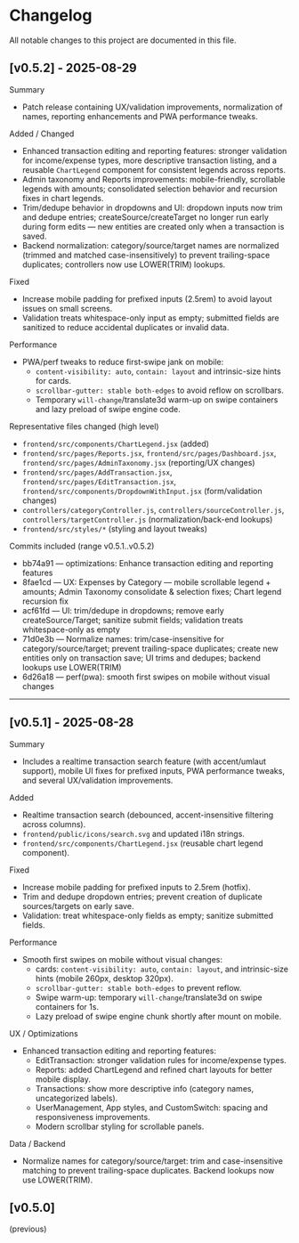 # Changelog

All notable changes to this project are documented in this file.

## [v0.5.2] - 2025-08-29

Summary
- Patch release containing UX/validation improvements, normalization of names, reporting enhancements and PWA performance tweaks.

Added / Changed
- Enhanced transaction editing and reporting features: stronger validation for income/expense types, more descriptive transaction listing, and a reusable `ChartLegend` component for consistent legends across reports.
- Admin taxonomy and Reports improvements: mobile-friendly, scrollable legends with amounts; consolidated selection behavior and recursion fixes in chart legends.
- Trim/dedupe behavior in dropdowns and UI: dropdown inputs now trim and dedupe entries; createSource/createTarget no longer run early during form edits — new entities are created only when a transaction is saved.
- Backend normalization: category/source/target names are normalized (trimmed and matched case-insensitively) to prevent trailing-space duplicates; controllers now use LOWER(TRIM) lookups.

Fixed
- Increase mobile padding for prefixed inputs (2.5rem) to avoid layout issues on small screens.
- Validation treats whitespace-only input as empty; submitted fields are sanitized to reduce accidental duplicates or invalid data.

Performance
- PWA/perf tweaks to reduce first-swipe jank on mobile:
  - `content-visibility: auto`, `contain: layout` and intrinsic-size hints for cards.
  - `scrollbar-gutter: stable both-edges` to avoid reflow on scrollbars.
  - Temporary `will-change`/translate3d warm-up on swipe containers and lazy preload of swipe engine code.

Representative files changed (high level)
- `frontend/src/components/ChartLegend.jsx` (added)
- `frontend/src/pages/Reports.jsx`, `frontend/src/pages/Dashboard.jsx`, `frontend/src/pages/AdminTaxonomy.jsx` (reporting/UX changes)
- `frontend/src/pages/AddTransaction.jsx`, `frontend/src/pages/EditTransaction.jsx`, `frontend/src/components/DropdownWithInput.jsx` (form/validation changes)
- `controllers/categoryController.js`, `controllers/sourceController.js`, `controllers/targetController.js` (normalization/back-end lookups)
- `frontend/src/styles/*` (styling and layout tweaks)

Commits included (range v0.5.1..v0.5.2)
- bb74a91 — optimizations: Enhance transaction editing and reporting features
- 8fae1cd — UX: Expenses by Category — mobile scrollable legend + amounts; Admin Taxonomy consolidate & selection fixes; Chart legend recursion fix
- acf61fd — UI: trim/dedupe in dropdowns; remove early createSource/Target; sanitize submit fields; validation treats whitespace-only as empty
- 71d0e3b — Normalize names: trim/case-insensitive for category/source/target; prevent trailing-space duplicates; create new entities only on transaction save; UI trims and dedupes; backend lookups use LOWER(TRIM)
- 6d26a18 — perf(pwa): smooth first swipes on mobile without visual changes

---

## [v0.5.1] - 2025-08-28

Summary
- Includes a realtime transaction search feature (with accent/umlaut support), mobile UI fixes for prefixed inputs, PWA performance tweaks, and several UX/validation improvements.

Added
- Realtime transaction search (debounced, accent-insensitive filtering across columns).
- `frontend/public/icons/search.svg` and updated i18n strings.
- `frontend/src/components/ChartLegend.jsx` (reusable chart legend component).

Fixed
- Increase mobile padding for prefixed inputs to 2.5rem (hotfix).
- Trim and dedupe dropdown entries; prevent creation of duplicate sources/targets on early save.
- Validation: treat whitespace-only fields as empty; sanitize submitted fields.

Performance
- Smooth first swipes on mobile without visual changes:
  - cards: `content-visibility: auto`, `contain: layout`, and intrinsic-size hints (mobile 260px, desktop 320px).
  - `scrollbar-gutter: stable both-edges` to prevent reflow.
  - Swipe warm-up: temporary `will-change`/translate3d on swipe containers for 1s.
  - Lazy preload of swipe engine chunk shortly after mount on mobile.

UX / Optimizations
- Enhanced transaction editing and reporting features:
  - EditTransaction: stronger validation rules for income/expense types.
  - Reports: added ChartLegend and refined chart layouts for better mobile display.
  - Transactions: show more descriptive info (category names, uncategorized labels).
  - UserManagement, App styles, and CustomSwitch: spacing and responsiveness improvements.
  - Modern scrollbar styling for scrollable panels.

Data / Backend
- Normalize names for category/source/target: trim and case-insensitive matching to prevent trailing-space duplicates. Backend lookups now use LOWER(TRIM).


## [v0.5.0]

(previous)





